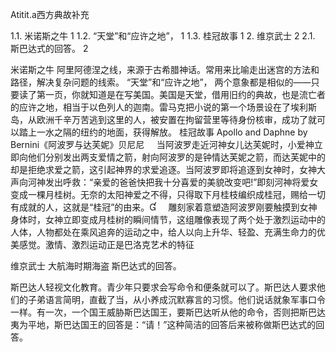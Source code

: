 Atitit.a西方典故补充

1.1. 米诺斯之牛	1
1.2. “天堂”和“应许之地”，	1
1.3. 桂冠故事	1
2. 维京武士	2
2.1. 斯巴达式的回答。	2


米诺斯之牛
阿里阿德涅之线，来源于古希腊神话。常用来比喻走出迷宫的方法和路径，解决复杂问题的线索。
“天堂”和“应许之地”，
两个意象都是相似的——只要读了第一页，你就知道是在写美国。美国是天堂，借用旧约的典故，也是流亡者的应许之地，相当于以色列人的迦南。雷马克把小说的第一个场景设在了埃利斯岛，从欧洲千辛万苦逃到这里的人，被安置在拘留营里等待身份核审，成功了就可以踏上一水之隔的纽约的地面，获得解放。
桂冠故事
Apollo and Daphne by Bernini《阿波罗与达芙妮》贝尼尼
    当阿波罗走近河神女儿达芙妮时，小爱神立即向他们分别发出两支爱情之箭，射向阿波罗的是钟情达芙妮之箭，而达芙妮中的却是拒绝求爱之箭，这引起神界的求爱追逐。当阿波罗即将追逐到女神时，女神大声向河神发出呼救：“亲爱的爸爸快把我十分喜爱的美貌改变吧!”即刻河神将爱女变成一棵月桂树。无奈的太阳神爱之不得，只得取下月桂枝编织成桂冠，赐给一切有成就的人，这就是“桂冠”的由来。
    雕刻家着意塑造阿波罗刚要触摸到女神身体时，女神立即变成月桂树的瞬间情节，这组雕像表现了两个处于激烈运动中的人体，人物都处在乘风追奔的运动之中，给人以向上升华、轻盈、充满生命力的优美感觉。激情、激烈运动正是巴洛克艺术的特征


维京武士
大航海时期海盗
斯巴达式的回答。

斯巴达人轻视文化教育。青少年只要求会写命令和便条就可以了。斯巴达人要求他们的子弟语言简明，直截了当，从小养成沉默寡言的习惯。他们说话就象军事口令一样。有一次，一个国王威胁斯巴达国王，要斯巴达听从他的命令，否则把斯巴达夷为平地，斯巴达国王的回答是：“请！”这种简洁的回答后来被称做斯巴达式的回答。
